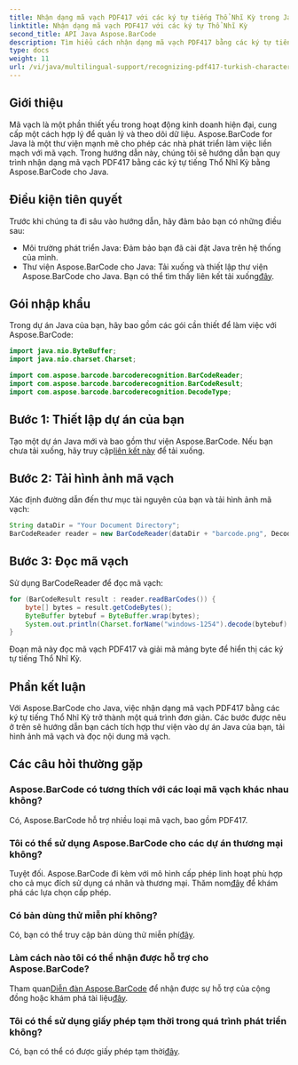 ```yaml
---
title: Nhận dạng mã vạch PDF417 với các ký tự tiếng Thổ Nhĩ Kỳ trong Java
linktitle: Nhận dạng mã vạch PDF417 với các ký tự Thổ Nhĩ Kỳ
second_title: API Java Aspose.BarCode
description: Tìm hiểu cách nhận dạng mã vạch PDF417 bằng các ký tự tiếng Thổ Nhĩ Kỳ trong Java bằng Aspose.BarCode. Tích hợp dễ dàng và khả năng giải mã mạnh mẽ.
type: docs
weight: 11
url: /vi/java/multilingual-support/recognizing-pdf417-turkish-characters/
---
```


## Giới thiệu

Mã vạch là một phần thiết yếu trong hoạt động kinh doanh hiện đại, cung cấp một cách hợp lý để quản lý và theo dõi dữ liệu. Aspose.BarCode for Java là một thư viện mạnh mẽ cho phép các nhà phát triển làm việc liền mạch với mã vạch. Trong hướng dẫn này, chúng tôi sẽ hướng dẫn bạn quy trình nhận dạng mã vạch PDF417 bằng các ký tự tiếng Thổ Nhĩ Kỳ bằng Aspose.BarCode cho Java.

## Điều kiện tiên quyết

Trước khi chúng ta đi sâu vào hướng dẫn, hãy đảm bảo bạn có những điều sau:

- Môi trường phát triển Java: Đảm bảo bạn đã cài đặt Java trên hệ thống của mình.
-  Thư viện Aspose.BarCode cho Java: Tải xuống và thiết lập thư viện Aspose.BarCode cho Java. Bạn có thể tìm thấy liên kết tải xuống[đây](https://releases.aspose.com/barcode/java/).

## Gói nhập khẩu

Trong dự án Java của bạn, hãy bao gồm các gói cần thiết để làm việc với Aspose.BarCode:

```java
import java.nio.ByteBuffer;
import java.nio.charset.Charset;

import com.aspose.barcode.barcoderecognition.BarCodeReader;
import com.aspose.barcode.barcoderecognition.BarCodeResult;
import com.aspose.barcode.barcoderecognition.DecodeType;
```

## Bước 1: Thiết lập dự án của bạn

 Tạo một dự án Java mới và bao gồm thư viện Aspose.BarCode. Nếu bạn chưa tải xuống, hãy truy cập[liên kết này](https://releases.aspose.com/barcode/java/) để tải xuống.

## Bước 2: Tải hình ảnh mã vạch

Xác định đường dẫn đến thư mục tài nguyên của bạn và tải hình ảnh mã vạch:

```java
String dataDir = "Your Document Directory";
BarCodeReader reader = new BarCodeReader(dataDir + "barcode.png", DecodeType.PDF_417);
```

## Bước 3: Đọc mã vạch

Sử dụng BarCodeReader để đọc mã vạch:

```java
for (BarCodeResult result : reader.readBarCodes()) {
    byte[] bytes = result.getCodeBytes();
    ByteBuffer bytebuf = ByteBuffer.wrap(bytes);
    System.out.println(Charset.forName("windows-1254").decode(bytebuf).toString());
}
```

Đoạn mã này đọc mã vạch PDF417 và giải mã mảng byte để hiển thị các ký tự tiếng Thổ Nhĩ Kỳ.

## Phần kết luận

Với Aspose.BarCode cho Java, việc nhận dạng mã vạch PDF417 bằng các ký tự tiếng Thổ Nhĩ Kỳ trở thành một quá trình đơn giản. Các bước được nêu ở trên sẽ hướng dẫn bạn cách tích hợp thư viện vào dự án Java của bạn, tải hình ảnh mã vạch và đọc nội dung mã vạch.

## Các câu hỏi thường gặp

### Aspose.BarCode có tương thích với các loại mã vạch khác nhau không?
Có, Aspose.BarCode hỗ trợ nhiều loại mã vạch, bao gồm PDF417.

### Tôi có thể sử dụng Aspose.BarCode cho các dự án thương mại không?
 Tuyệt đối. Aspose.BarCode đi kèm với mô hình cấp phép linh hoạt phù hợp cho cả mục đích sử dụng cá nhân và thương mại. Thăm nom[đây](https://purchase.aspose.com/buy) để khám phá các lựa chọn cấp phép.

### Có bản dùng thử miễn phí không?
 Có, bạn có thể truy cập bản dùng thử miễn phí[đây](https://releases.aspose.com/).

### Làm cách nào tôi có thể nhận được hỗ trợ cho Aspose.BarCode?
 Tham quan[Diễn đàn Aspose.BarCode](https://forum.aspose.com/c/barcode/13) để nhận được sự hỗ trợ của cộng đồng hoặc khám phá tài liệu[đây](https://reference.aspose.com/barcode/java/).

### Tôi có thể sử dụng giấy phép tạm thời trong quá trình phát triển không?
 Có, bạn có thể có được giấy phép tạm thời[đây](https://purchase.aspose.com/temporary-license/).
